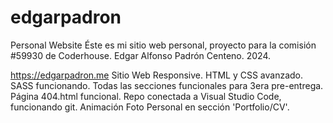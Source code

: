 # edgarpadron
Personal Website
Éste es mi sitio web personal, proyecto para la comisión #59930 de Coderhouse.
Edgar Alfonso Padrón Centeno.
2024.

https://edgarpadron.me
Sitio Web Responsive. HTML y CSS avanzado. SASS funcionando.
Todas las secciones funcionales para 3era pre-entrega.
Página 404.html funcional.
Repo conectada a Visual Studio Code, funcionando git.
Animación Foto Personal en sección 'Portfolio/CV'.